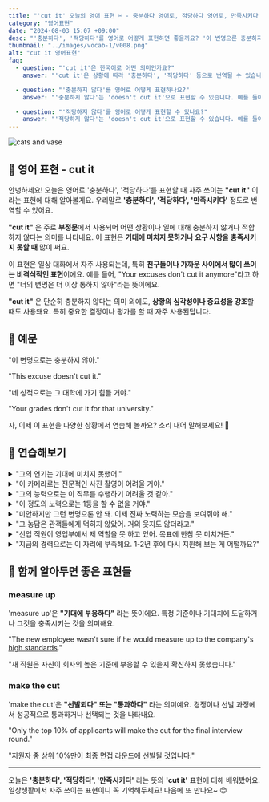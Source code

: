 ```yaml
---
title: "'cut it' 오늘의 영어 표현 ✂️ - 충분하다 영어로, 적당하다 영어로, 만족시키다 영어로"
category: "영어표현"
date: "2024-08-03 15:07 +09:00"
desc: "'충분하다', '적당하다'를 영어로 어떻게 표현하면 좋을까요? '이 변명으론 충분하지 않아', '네 성적으론 그 대학에 가기 힘들 거야' 등을 영어로 표현하는 법을 배워봅시다. 다양한 예문을 통해서 연습하고 본인의 표현으로 만들어 보세요."
thumbnail: "../images/vocab-1/v008.png"
alt: "cut it 영어표현"
faq:
  - question: "'cut it'은 한국어로 어떤 의미인가요?"
    answer: "'cut it'은 상황에 따라 '충분하다', '적당하다' 등으로 번역될 수 있습니다. 주로 부정문에서 사용되어 '충분하지 않다', '적당하지 않다'의 의미로 쓰입니다. 예를 들어, 'This excuse doesn't cut it'은 '이 변명으론 충분하지 않아'라는 뜻입니다."

  - question: "'충분하지 않다'를 영어로 어떻게 표현하나요?"
    answer: "'충분하지 않다'는 'doesn't cut it'으로 표현할 수 있습니다. 예를 들어, '이 성적으론 충분하지 않아'는 'These grades don't cut it'으로 말할 수 있습니다."

  - question: "'적당하지 않다'를 영어로 어떻게 표현할 수 있나요?"
    answer: "'적당하지 않다'는 'doesn't cut it'으로 표현할 수 있습니다. 예를 들어, '이 옷은 정장 파티에 적당하지 않아'는 'This outfit doesn't cut it for a formal party'로 말할 수 있습니다."
---
```


![cats and vase](../images/vocab-1/v008-1.avif)

## 🌟 영어 표현 - cut it

안녕하세요! 오늘은 영어로 '충분하다', '적당하다'를 표현할 때 자주 쓰이는 **"cut it"** 이라는 표현에 대해 알아볼게요. 우리말로 **'충분하다', '적당하다', '만족시키다'** 정도로 번역할 수 있어요.

**"cut it"** 은 주로 **부정문**에서 사용되어 어떤 상황이나 일에 대해 충분하지 않거나 적합하지 않다는 의미를 나타내요. 이 표현은 **기대에 미치지 못하거나 요구 사항을 충족시키지 못할 때** 많이 써요.

이 표현은 일상 대화에서 자주 사용되는데, 특히 **친구들이나 가까운 사이에서 많이 쓰이는 비격식적인 표현**이에요. 예를 들어, "Your excuses don't cut it anymore"라고 하면 "너의 변명은 더 이상 통하지 않아"라는 뜻이에요.

**"cut it"** 은 단순히 충분하지 않다는 의미 외에도, **상황의 심각성이나 중요성을 강조**할 때도 사용돼요. 특히 중요한 결정이나 평가를 할 때 자주 사용된답니다.

<script async src="https://pagead2.googlesyndication.com/pagead/js/adsbygoogle.js?client=ca-pub-1465612013356152"
     crossorigin="anonymous"></script>
<!-- engple-horizontal-ad -->

<ins class="adsbygoogle"
     style="display:block"
     data-ad-client="ca-pub-1465612013356152"
     data-ad-slot="2106896038"
     data-ad-format="auto"
     data-full-width-responsive="true"></ins>

<script>
     (adsbygoogle = window.adsbygoogle || []).push({});
</script>

## 📖 예문

"이 변명으로는 충분하지 않아."

"This excuse doesn't cut it."

"네 성적으로는 그 대학에 가기 힘들 거야."

"Your grades don't cut it for that university."

자, 이제 이 표현을 다양한 상황에서 연습해 볼까요? 소리 내어 말해보세요! 🎯

## 💬 연습해보기

<details>
<summary>"그의 연기는 기대에 미치지 못했어."</summary>
<span>"His performance didn't cut it."</span>
</details>

<details>
<summary>"이 카메라로는 전문적인 사진 촬영이 어려울 거야."</summary>
<span>"This camera won't cut it for professional photography."</span>
</details>

<details>
<summary>"그의 능력으로는 이 직무를 수행하기 어려울 것 같아."</summary>
<span>"I don't think his skills will cut it for this position."</span>
</details>

<details>
<summary>"이 정도의 노력으로는 1등을 할 수 없을 거야."</summary>
<span>"This level of effort won't cut it if you want to be number one."</span>
</details>

<details>
<summary>"미안하지만 그런 변명으론 안 돼. 이제 진짜 노력하는 모습을 보여줘야 해."</summary>
<span>"I'm sorry, but your excuses don't cut it anymore. We need to see some real effort."</span>
</details>

<details>
<summary>"그 농담은 관객들에게 먹히지 않았어. 거의 웃지도 않더라고."</summary>
<span>"That joke didn't really cut it with the audience. They barely laughed."</span>
</details>

<details>
<summary>"신입 직원이 영업부에서 제 역할을 못 하고 있어. 목표에 한참 못 미치거든."</summary>
<span>"The new guy's not cutting it in the sales department. He's way behind on his targets."</span>
</details>

<details>
<summary>"지금의 경력으로는 이 자리에 부족해요. 1-2년 후에 다시 지원해 보는 게 어떨까요?"</summary>
<span>"Your current experience doesn't quite cut it for this position. Maybe try applying again in a year or two."</span>
</details>

## 🤝 함께 알아두면 좋은 표현들

### measure up

'measure up'은 **"기대에 부응하다"** 라는 뜻이에요. 특정 기준이나 기대치에 도달하거나 그것을 충족시키는 것을 의미해요.

"The new employee wasn't sure if he would measure up to the company's [high standards](/blog/in-english/096.high-standards/)."

"새 직원은 자신이 회사의 높은 기준에 부응할 수 있을지 확신하지 못했습니다."

### make the cut

'make the cut'은 **"선발되다" 또는 "통과하다"** 라는 의미예요. 경쟁이나 선발 과정에서 성공적으로 통과하거나 선택되는 것을 나타내요.

"Only the top 10% of applicants will make the cut for the final interview round."

"지원자 중 상위 10%만이 최종 면접 라운드에 선발될 것입니다."

---

오늘은 **'충분하다', '적당하다', '만족시키다'** 라는 뜻의 **'cut it'** 표현에 대해 배워봤어요. 일상생활에서 자주 쓰이는 표현이니 꼭 기억해두세요! 다음에 또 만나요~ 😊
